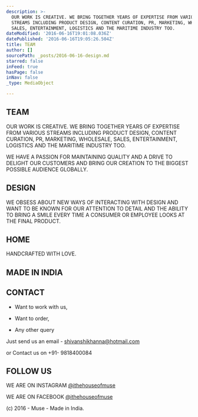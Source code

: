 ```yaml
---
description: >-
  OUR WORK IS CREATIVE. WE BRING TOGETHER YEARS OF EXPERTISE FROM VARIOUS
  STREAMS INCLUDING PRODUCT DESIGN, CONTENT CURATION, PR, MARKETING, WHOLESALE,
  SALES, ENTERTAINMENT, LOGISTICS AND THE MARITIME INDUSTRY TOO.
dateModified: '2016-06-16T19:01:08.036Z'
datePublished: '2016-06-16T19:05:26.504Z'
title: TEAM
author: []
sourcePath: _posts/2016-06-16-design.md
starred: false
inFeed: true
hasPage: false
inNav: false
_type: MediaObject

---
```

## **TEAM**

OUR WORK IS CREATIVE. WE BRING TOGETHER YEARS OF EXPERTISE FROM VARIOUS STREAMS INCLUDING PRODUCT DESIGN, CONTENT CURATION, PR, MARKETING, WHOLESALE, SALES, ENTERTAINMENT, LOGISTICS AND THE MARITIME INDUSTRY TOO.

WE HAVE A PASSION FOR MAINTAINING QUALITY AND A DRIVE TO DELIGHT OUR CUSTOMERS AND BRING OUR CREATION TO THE BIGGEST POSSIBLE AUDIENCE GLOBALLY.

## **DESIGN**

WE OBSESS ABOUT NEW WAYS OF INTERACTING WITH DESIGN AND WANT TO BE KNOWN FOR OUR ATTENTION TO DETAIL AND THE ABILITY TO BRING A SMILE EVERY TIME A CONSUMER OR EMPLOYEE LOOKS AT THE FINAL PRODUCT.

## **HOME**

HANDCRAFTED WITH LOVE. 

## MADE IN INDIA

## **CONTACT**

- Want to work with us,

- Want to order,

- Any other query

Just send us an email - shivanshikhanna@hotmail.com

or Contact us on +91- 9818400084

## **FOLLOW US**

WE ARE ON INSTAGRAM [@ithehouseofmuse][0]

WE ARE ON FACEBOOK [@ithehouseofmuse][1]

(c) 2016 - Muse - Made in India.

[0]: https://www.instagram.com/ithehouseofmuse/
[1]: https://www.facebook.com/ithehouseofmuse/